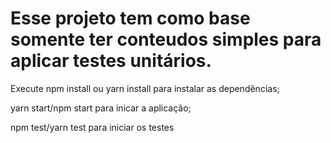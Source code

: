 # Esse projeto tem como base somente ter conteudos simples para aplicar testes unitários.

Execute npm install ou yarn install para instalar as dependências;

yarn start/npm start para inicar a aplicação;

npm test/yarn test para iniciar os testes

